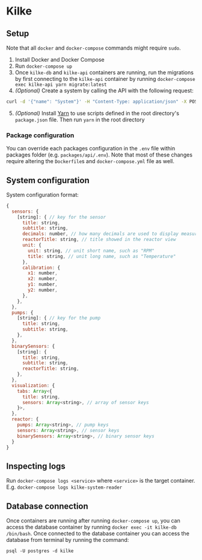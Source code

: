 # Kilke

## Setup

Note that all `docker` and `docker-compose` commands might require `sudo`.

1. Install Docker and Docker Compose
2. Run `docker-compose up`
3. Once `kilke-db` and `kilke-api` containers are running, run the migrations by first connecting to the `kilke-api` container by running `docker-compose exec kilke-api yarn migrate:latest`
4. _(Optional)_ Create a system by calling the API with the following request:

```bash
curl -d '{"name": "System"}' -H "Content-Type: application/json" -X POST http://localhost:5000/api/v1/systems
```

5. _(Optional)_ Install [Yarn](https://classic.yarnpkg.com/en/docs/install) to use scripts defined in the root directory's `package.json` file. Then run `yarn` in the root directory

### Package configuration

You can override each packages configuration in the `.env` file within packages folder (e.g. `packages/api/.env`). Note that most of these changes require altering the `Dockerfile`s and `docker-compose.yml` file as well.

## System configuration

System configuration format:

```javascript
{
  sensors: {
    [string]: { // key for the sensor
      title: string,
      subtitle: string,
      decimals: number, // how many decimals are used to display measurements
      reactorTitle: string, // title showed in the reactor view
      unit: {
        unit: string, // unit short name, such as "RPM"
        title: string, // unit long name, such as "Temperature"
      },
      calibration: {
        x1: number,
        x2: number,
        y1: number,
        y2: number,
      },
    },
  },
  pumps: {
    [string]: { // key for the pump
      title: string,
      subtitle: string,
    },
  },
  binarySensors: {
    [string]: {
      title: string,
      subtitle: string,
      reactorTitle: string,
    },
  },
  visualization: {
    tabs: Array<{
      title: string,
      sensors: Array<string>, // array of sensor keys
    }>,
  },
  reactor: {
    pumps: Array<string>, // pump keys
    sensors: Array<string>, // sensor keys
    binarySensors: Array<string>, // binary sensor keys
  }
}
```

## Inspecting logs

Run `docker-compose logs <service>` where `<service>` is the target container. E.g. `docker-compose logs kilke-system-reader`

## Database connection

Once containers are running after running `docker-compose up`, you can access the database container by running `docker exec -it kilke-db /bin/bash`. Once connected to the database container you can access the database from terminal by running the command:

```
psql -U postgres -d kilke
```
